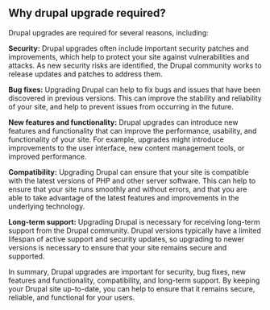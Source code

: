 ## Why drupal upgrade required? ##

Drupal upgrades are required for several reasons, including:

**Security:** Drupal upgrades often include important security patches and improvements, which help to protect your site against vulnerabilities and attacks. As new security risks are identified, the Drupal community works to release updates and patches to address them.

**Bug fixes:** Upgrading Drupal can help to fix bugs and issues that have been discovered in previous versions. This can improve the stability and reliability of your site, and help to prevent issues from occurring in the future.

**New features and functionality:** Drupal upgrades can introduce new features and functionality that can improve the performance, usability, and functionality of your site. For example, upgrades might introduce improvements to the user interface, new content management tools, or improved performance.

**Compatibility:** Upgrading Drupal can ensure that your site is compatible with the latest versions of PHP and other server software. This can help to ensure that your site runs smoothly and without errors, and that you are able to take advantage of the latest features and improvements in the underlying technology.

**Long-term support:** Upgrading Drupal is necessary for receiving long-term support from the Drupal community. Drupal versions typically have a limited lifespan of active support and security updates, so upgrading to newer versions is necessary to ensure that your site remains secure and supported.

In summary, Drupal upgrades are important for security, bug fixes, new features and functionality, compatibility, and long-term support. By keeping your Drupal site up-to-date, you can help to ensure that it remains secure, reliable, and functional for your users.
